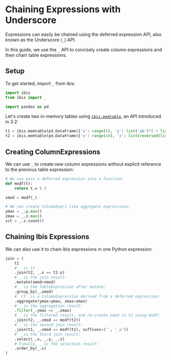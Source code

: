 # Chaining Expressions with Underscore

Expressions can easily be chained using the deferred expression API, also known as the Underscore (`_`) API.

In this guide, we use the `_` API to concisely create column expressions and then chain table expressions.

## Setup

To get started, import `_` from ibis:

```python
import ibis
from ibis import _

import pandas as pd
```

Let's create two in-memory tables using [`ibis.memtable`](memtable-join.md), an API introduced in 3.2:

```python
t1 = ibis.memtable(pd.DataFrame({'x': range(5), 'y': list('ab')*2 + list('e')}))
t2 = ibis.memtable(pd.DataFrame({'x': range(10), 'z': list(reversed(list('ab')*2 + list('e')))*2}))
```

## Creating ColumnExpressions

We can use `_` to create new column expressions without explicit reference to the previous table expression:

```python
# We can pass a deferred expression into a function:
def modf(t):
    return t.x % 3

xmod = modf(_)

# We can create ColumnExprs like aggregate expressions:
ymax = _.y.max()
zmax = _.z.max()
zct = _.z.count()
```

## Chaining Ibis Expressions

We can also use it to chain Ibis expressions in one Python expression:

```python
join = (
    t1
    # _ is t1
    .join(t2, _.x == t2.x)
    # _ is the join result:
    .mutate(xmod=xmod)
    # _ is the TableExpression after mutate:
    .group_by(_.xmod)
    # `ct` is a ColumnExpression derived from a deferred expression:
    .aggregate(ymax=ymax, zmax=zmax)
    # _ is the aggregation result:
    .filter(_.ymax == _.zmax)
    # _ is the filtered result, and re-create xmod in t2 using modf:
    .join(t2, _.xmod == modf(t2))
    # _ is the second join result:
    .join(t1, _.xmod == modf(t1), suffixes=('', '_x'))
    # _ is the third join result:
    .select(_.x, _.y, _.z)
    # Finally, _ is the selection result:
    .order_by(_.x)
)
```
